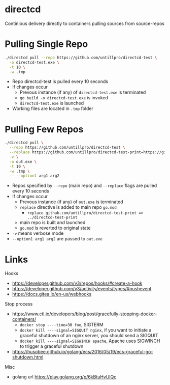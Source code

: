 # directcd

Continious delivery directly to containers pulling sources from source-repos

# Pulling Single Repo

```sh
./directcd pull --repo https://github.com/untillpro/directcd-test \
  -o directcd-test.exe \
  -t 10 \
  -w .tmp
```

- Repo directcd-test is pulled every 10 seconds
- If changes occur
    - Prevous instance (if any) of `directcd-test.exe` is terminated
    - `go build -o directcd-test.exe` is invoked
    - `directcd-test.exe` is launched
- Working files are located in `.tmp` folder

# Pulling Few Repos

```sh
./directcd pull \
  --repo https://github.com/untillpro/directcd-test \
  --replace https://github.com/untillpro/directcd-test-print=https://github.com/maxim-ge/directcd-test-print \
  -v \
  -o out.exe \
  -t 10 \
  -w .tmp \
  -- --option1 arg1 arg2
```

- Repos specified by `--repo` (main repo) and `--replace` flags are pulled every 10 seconds
- If changes occur 
  - Prevous instance (if any) of `out.exe` is terminated
  - `replace` directive is added to main repo `go.mod`
    - `replace github.com/untillpro/directcd-test-print => ../directcd-test-print`
  - main repo is built and launched
  - `go.mod` is reverted to original state
- `-v` means verbose mode
- `--option1 arg1 arg2` are passed to `out.exe`

# Links

Hooks
- https://developer.github.com/v3/repos/hooks/#create-a-hook
- https://developer.github.com/v3/activity/events/types/#pushevent
- https://docs.gitea.io/en-us/webhooks

Stop process
- https://www.ctl.io/developers/blog/post/gracefully-stopping-docker-containers/
  - `docker stop ----time=30 foo`, SIGTERM
  - `docker kill ----signal=SIGQUIT nginx`, if you want to initiate a graceful shutdown of an nginx server, you should send a SIGQUIT
  - `docker kill ----signal=SIGWINCH apache`, Apache uses SIGWINCH to trigger a graceful shutdown
- https://husobee.github.io/golang/ecs/2016/05/19/ecs-graceful-go-shutdown.html

Misc 

- golang url https://play.golang.org/p/6kBtuHvUlQc